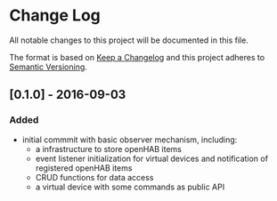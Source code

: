 # Change Log
All notable changes to this project will be documented in this file.

The format is based on [Keep a Changelog](http://keepachangelog.com/)
and this project adheres to [Semantic Versioning](http://semver.org/).

## [0.1.0] - 2016-09-03
### Added
- initial commmit with basic observer mechanism, including:
    - a infrastructure to store openHAB items
    - event listener initialization for virtual devices and notification of registered openHAB items
    - CRUD functions for data access
    - a virtual device with some commands as public API
